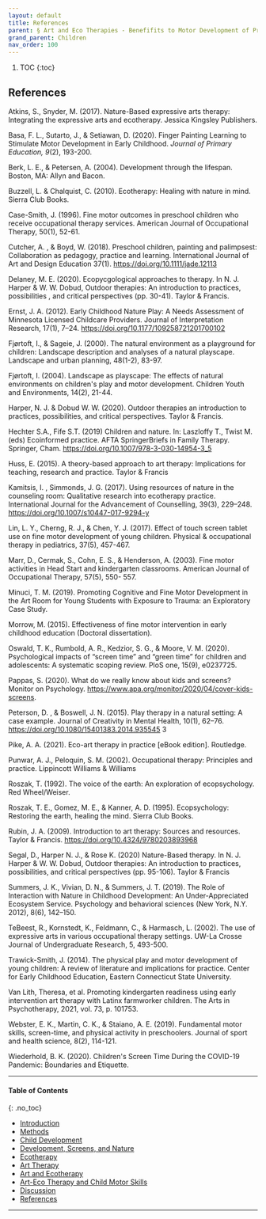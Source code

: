 ```yaml
---
layout: default
title: References 
parent: § Art and Eco Therapies - Benefifits to Motor Development of Preschool-Age Children in the Screen Era  
grand_parent: Children 
nav_order: 100
---
```

<style>
.dont-break-out {
  /* These are technically the same, but use both */
  overflow-wrap: break-word;
  word-wrap: break-word;

  -ms-word-break: break-all;
  /* This is the dangerous one in WebKit, as it breaks things wherever */
  word-break: break-all;
  /* Instead use this non-standard one: */
  word-break: break-word;
}

.youtube-container {
    position: relative;
    width: 100%;
    height: 0;
    padding-bottom: 56.25%;
}
.youtube-video {
    position: absolute;
    top: 0;
    left: 0;
    width: 100%;
    height: 100%;
}

</style>

<div class="dont-break-out" markdown="1">

1. TOC
{:toc}

## References
Atkins, S., Snyder, M. (2017). Nature-Based expressive arts therapy: Integrating the expressive arts and ecotherapy. Jessica Kingsley Publishers.

Basa, F. L., Sutarto, J., & Setiawan, D. (2020). Finger Painting Learning to Stimulate Motor Development in Early Childhood. *Journal of Primary Education, 9*(2), 193-200. 

Berk, L. E., & Petersen, A. (2004). Development through the lifespan. Boston, MA: Allyn and Bacon. 

Buzzell, L. & Chalquist, C. (2010). Ecotherapy: Healing with nature in mind. Sierra Club Books. 

Case-Smith, J. (1996). Fine motor outcomes in preschool children who receive occupational therapy services. American Journal of Occupational Therapy, 50(1), 52-61. 

Cutcher, A. , & Boyd, W. (2018). Preschool children, painting and palimpsest: Collaboration as pedagogy, practice and learning. International Journal of Art and Design Education 37(1). https://doi.org/10.1111/jade.12113 

Delaney, M. E. (2020). Ecopycgological approaches to therapy. In N. J. Harper & W. W. Dobud, Outdoor therapies: An introduction to practices, possibilities , and critical perspectives (pp. 30-41). Taylor & Francis. 

Ernst, J. A. (2012). Early Childhood Nature Play: A Needs Assessment of Minnesota Licensed Childcare Providers. Journal of Interpretation Research, 17(1), 7–24. https://doi.org/10.1177/109258721201700102 

Fjørtoft, I., & Sageie, J. (2000). The natural environment as a playground for children: Landscape description and analyses of a natural playscape. Landscape and urban planning, 48(1-2), 83-97.

Fjørtoft, I. (2004). Landscape as playscape: The effects of natural environments on children's play and motor development. Children Youth and Environments, 14(2), 21-44. 

Harper, N. J. & Dobud W. W. (2020). Outdoor therapies an introduction to practices, possibilities, and critical perspectives. Taylor & Francis. 

Hechter S.A., Fife S.T. (2019) Children and nature. In: Laszloffy T., Twist M. (eds) Ecoinformed practice. AFTA SpringerBriefs in Family Therapy. Springer, Cham. https://doi.org/10.1007/978-3-030-14954-3_5

Huss, E. (2015). A theory-based approach to art therapy: Implications for teaching, research and practice. Taylor & Francis 

Kamitsis, I. , Simmonds, J. G. (2017). Using resources of nature in the counseling room: Qualitative research into ecotherapy practice. International Journal for the Advancement of Counselling, 39(3), 229–248. https://doi.org/10.1007/s10447-017-9294-y 

Lin, L. Y., Cherng, R. J., & Chen, Y. J. (2017). Effect of touch screen tablet use on fine motor development of young children. Physical & occupational therapy in pediatrics, 37(5), 457-467. 

Marr, D., Cermak, S., Cohn, E. S., & Henderson, A. (2003). Fine motor activities in Head Start and kindergarten classrooms. American Journal of Occupational Therapy, 57(5), 550- 557. 

Minuci, T. M. (2019). Promoting Cognitive and Fine Motor Development in the Art Room for Young Students with Exposure to Trauma: an Exploratory Case Study. 

Morrow, M. (2015). Effectiveness of fine motor intervention in early childhood education (Doctoral dissertation).

Oswald, T. K., Rumbold, A. R., Kedzior, S. G., & Moore, V. M. (2020). Psychological impacts of “screen time” and “green time” for children and adolescents: A systematic scoping review. PloS one, 15(9), e0237725. 

Pappas, S. (2020). What do we really know about kids and screens? Monitor on Psychology. https://www.apa.org/monitor/2020/04/cover-kids-screens. 

Peterson, D. , & Boswell, J. N. (2015). Play therapy in a natural setting: A case example. Journal of Creativity in Mental Health, 10(1), 62–76. https://doi.org/10.1080/15401383.2014.935545 3 

Pike, A. A. (2021). Eco-art therapy in practice [eBook edition]. Routledge. 

Punwar, A. J., Peloquin, S. M. (2002). Occupational therapy: Principles and practice. Lippincott Williams & Williams 

Roszak, T. (1992). The voice of the earth: An exploration of ecopsychology. Red Wheel/Weiser. 

Roszak, T. E., Gomez, M. E., & Kanner, A. D. (1995). Ecopsychology: Restoring the earth, healing the mind. Sierra Club Books. 

Rubin, J. A. (2009). Introduction to art therapy: Sources and resources. Taylor & Francis. https://doi.org/10.4324/9780203893968 

Segal, D., Harper N. J., & Rose K. (2020) Nature-Based therapy. In N. J. Harper & W. W. Dobud, Outdoor therapies: An introduction to practices, possibilities, and critical perspectives (pp. 95-106). Taylor & Francis 

Summers, J. K., Vivian, D. N., & Summers, J. T. (2019). The Role of Interaction with Nature in Childhood Development: An Under-Appreciated Ecosystem Service. Psychology and behavioral sciences (New York, N.Y. 2012), 8(6), 142–150.

TeBeest, R., Kornstedt, K., Feldmann, C., & Harmasch, L. (2002). The use of expressive arts in various occupational therapy settings. UW-La Crosse Journal of Undergraduate Research, 5, 493-500. 

Trawick-Smith, J. (2014). The physical play and motor development of young children: A review of literature and implications for practice. Center for Early Childhood Education, Eastern Connecticut State University. 

Van Lith, Theresa, et al. Promoting kindergarten readiness using early intervention art therapy with Latinx farmworker children. The Arts in Psychotherapy, 2021, vol. 73, p. 101753. 

Webster, E. K., Martin, C. K., & Staiano, A. E. (2019). Fundamental motor skills, screen-time, and physical activity in preschoolers. Journal of sport and health science, 8(2), 114-121. 

Wiederhold, B. K. (2020). Children's Screen Time During the COVID-19 Pandemic: Boundaries and Etiquette.

***

#### Table of Contents
{: .no_toc}

<ul><li> <a href="/docs/children/art-and-eco-therapies-benefits-to-motor-development-of-preschool-age-children-in-the-screen-era-1/">Introduction</a></li><li> <a href="/docs/children/art-and-eco-therapies-benefits-to-motor-development-of-preschool-age-children-in-the-screen-era-2/">Methods</a></li><li> <a href="/docs/children/art-and-eco-therapies-benefits-to-motor-development-of-preschool-age-children-in-the-screen-era-3/">Child Development</a></li><li> <a href="/docs/children/art-and-eco-therapies-benefits-to-motor-development-of-preschool-age-children-in-the-screen-era-4/">Development, Screens, and Nature</a></li><li> <a href="/docs/children/art-and-eco-therapies-benefits-to-motor-development-of-preschool-age-children-in-the-screen-era-5/">Ecotherapy</a></li><li> <a href="/docs/children/art-and-eco-therapies-benefits-to-motor-development-of-preschool-age-children-in-the-screen-era-6/">Art Therapy</a></li><li> <a href="/docs/children/art-and-eco-therapies-benefits-to-motor-development-of-preschool-age-children-in-the-screen-era-7/">Art and Ecotherapy</a></li><li> <a href="/docs/children/art-and-eco-therapies-benefits-to-motor-development-of-preschool-age-children-in-the-screen-era-8/">Art-Eco Therapy and Child Motor Skills</a></li><li> <a href="/docs/children/art-and-eco-therapies-benefits-to-motor-development-of-preschool-age-children-in-the-screen-era-9/">Discussion</a></li><li> <a href="/docs/children/art-and-eco-therapies-benefits-to-motor-development-of-preschool-age-children-in-the-screen-era-10/">References</a></li></ul>

***

</div>
